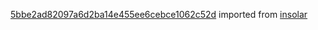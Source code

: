[5bbe2ad82097a6d2ba14e455ee6cebce1062c52d](https://github.com/insolar/insolar/commit/5bbe2ad82097a6d2ba14e455ee6cebce1062c52d) imported from [insolar](https://github.com/insolar/insolar)
